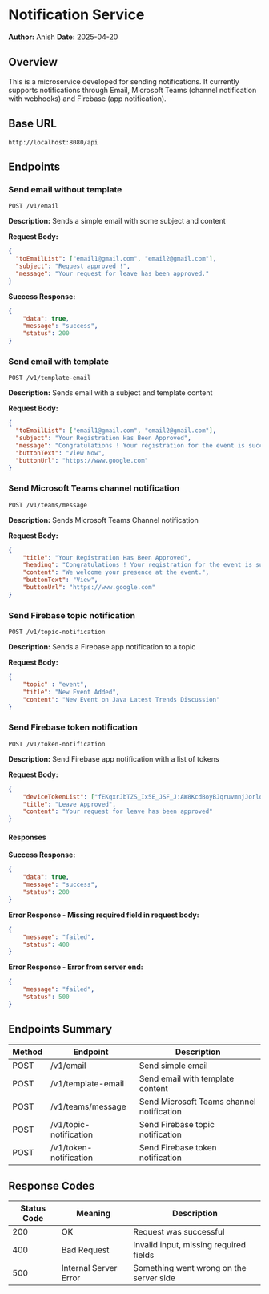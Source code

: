 # Notification Service


**Author:** Anish
**Date:** 2025-04-20


## Overview

This is a microservice developed for sending notifications. It currently supports notifications
through Email, Microsoft Teams (channel notification with webhooks) and Firebase (app notification).


## Base URL

```
http://localhost:8080/api
```

## Endpoints

### Send email without template

```
POST /v1/email
```

**Description:** Sends a simple email with some subject and content

**Request Body:**

```json
{
  "toEmailList": ["email1@gmail.com", "email2@gmail.com"],
  "subject": "Request approved !",
  "message": "Your request for leave has been approved."
}
```

**Success Response:**
```json
{
	"data": true,
	"message": "success",
	"status": 200
}
```

### Send email with template

```
POST /v1/template-email
```

**Description:** Sends email with a subject and template content

**Request Body:**

```json
{
  "toEmailList": ["email1@gmail.com", "email2@gmail.com"],
  "subject": "Your Registration Has Been Approved",
  "message": "Congratulations ! Your registration for the event is successful",
  "buttonText": "View Now",
  "buttonUrl": "https://www.google.com"
}
```

### Send Microsoft Teams channel notification

```
POST /v1/teams/message
```

**Description:** Sends Microsoft Teams Channel notification

**Request Body:**

```json
{
	"title": "Your Registration Has Been Approved",
	"heading": "Congratulations ! Your registration for the event is successful",
	"content": "We welcome your presence at the event.",
	"buttonText": "View",
	"buttonUrl": "https://www.google.com"
}
```

### Send Firebase topic notification

```
POST /v1/topic-notification
```

**Description:** Sends a Firebase app notification to a topic

**Request Body:**

```json
{
	"topic" : "event",
	"title": "New Event Added",
	"content": "New Event on Java Latest Trends Discussion"
}
```

### Send Firebase token notification

```
POST /v1/token-notification
```

**Description:**  Send Firebase app notification with a list of tokens

**Request Body:**

```json
{
	"deviceTokenList": ["fEKqxrJbTZS_Ix5E_JSF_J:AW8KcdBoyBJqruvmnjJorlqdp5S0dhCZgAM", "gjhgjhgjfEKqxrJbTZS_Ix5E_Jdhdg:KcdBoyBJqruvmnjJdjhjwhvjh0dhCZgAM"],
	"title": "Leave Approved",
	"content": "Your request for leave has been approved"
}
```

#### Responses

**Success Response:**

```json
{
	"data": true,
	"message": "success",
	"status": 200
}
```

**Error Response - Missing required field in request body:**

```json
{
	"message": "failed",
	"status": 400
}
```

**Error Response - Error from server end:**

```json
{
	"message": "failed",
	"status": 500
}
```

## Endpoints Summary

| Method | Endpoint                   | Description                               |
|--------|----------------------------|-------------------------------------------|
| POST   | /v1/email                  | Send simple email                         |
| POST   | /v1/template-email         | Send email with template content          |
| POST   | /v1/teams/message          | Send Microsoft Teams channel notification |
| POST   | /v1/topic-notification     | Send Firebase topic notification          |
| POST   | /v1/token-notification     | Send Firebase token notification          |


## Response Codes

| Status Code | Meaning               | Description                             |
|-------------|-----------------------|-----------------------------------------|
| 200         | OK                    | Request was successful                  |
| 400         | Bad Request           | Invalid input, missing required fields  |
| 500         | Internal Server Error | Something went wrong on the server side |
